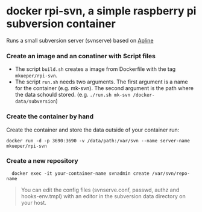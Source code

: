 # docker rpi-svn, a simple raspberry pi subversion container

Runs a small subversion server (svnserve) based on [Apline](https://hub.docker.com/_/alpine/)

### Create an image and an conatiner with Script files
- The script `build.sh` creates a image from Dockerfile with the tag `mkueper/rpi-svn`.
- The script `run.sh` needs two arguments. The first argument is a name for the container (e.g. mk-svn). The second argument is the path where the data schould stored. (e.g. ```./run.sh mk-svn /docker-data/subversion```)

### Create the container by hand
Create the container and store the data outside of your container run:
```
docker run -d -p 3690:3690 -v /data/path:/var/svn --name server-name mkueper/rpi-svn
```

### Create a new repository
```
  docker exec -it your-container-name svnadmin create /var/svn/repo-name
```

> You can edit the config files (svnserve.conf, passwd, authz and hooks-env.tmpl) with an editor in the subversion data directory on your host.

